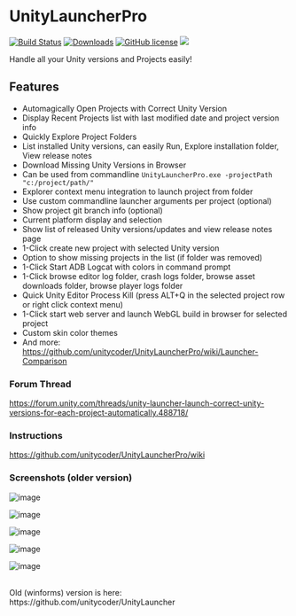 # UnityLauncherPro 
[![Build Status](https://ci.appveyor.com/api/projects/status/hajcaavcsg7904rx?svg=true)](https://github.com/unitycoder/UnityLauncherPro/releases/latest/download/UnityLauncherPro.zip) [![Downloads](https://img.shields.io/github/downloads/unitycoder/unitylauncherpro/total)](https://github.com/unitycoder/UnityLauncherPro/releases/latest/download/UnityLauncherPro.zip) [![GitHub license](https://img.shields.io/github/license/unitycoder/UnityLauncherPro)](https://github.com/unitycoder/UnityLauncherPro/blob/master/LICENSE) [](https://discord.gg/cXT97hU)<a href="https://discord.gg/cXT97hU"><img src="https://img.shields.io/discord/337579253866692608.svg"></a>

Handle all your Unity versions and Projects easily!

## Features
- Automagically Open Projects with Correct Unity Version
- Display Recent Projects list with last modified date and project version info
- Quickly Explore Project Folders
- List installed Unity versions, can easily Run, Explore installation folder, View release notes
- Download Missing Unity Versions in Browser
- Can be used from commandline `UnityLauncherPro.exe -projectPath "c:/project/path/"`
- Explorer context menu integration to launch project from folder
- Use custom commandline launcher arguments per project (optional)
- Show project git branch info (optional)
- Current platform display and selection
- Show list of released Unity versions/updates and view release notes page
- 1-Click create new project with selected Unity version
- Option to show missing projects in the list (if folder was removed)
- 1-Click Start ADB Logcat with colors in command prompt
- 1-Click browse editor log folder, crash logs folder, browse asset downloads folder, browse player logs folder
- Quick Unity Editor Process Kill (press ALT+Q in the selected project row or right click context menu)
- 1-Click start web server and launch WebGL build in browser for selected project
- Custom skin color themes
- And more: https://github.com/unitycoder/UnityLauncherPro/wiki/Launcher-Comparison

### Forum Thread
https://forum.unity.com/threads/unity-launcher-launch-correct-unity-versions-for-each-project-automatically.488718/

### Instructions
https://github.com/unitycoder/UnityLauncherPro/wiki

### Screenshots (older version)

![image](https://user-images.githubusercontent.com/5438317/71485879-184b3a00-281c-11ea-97db-73c5dfa9bb4e.png)

![image](https://user-images.githubusercontent.com/5438317/98661052-ace45b00-234e-11eb-84c0-089b3afd3814.png)

![image](https://user-images.githubusercontent.com/5438317/98661095-b968b380-234e-11eb-93bc-ea1b396c7205.png)

![image](https://user-images.githubusercontent.com/5438317/98661151-cc7b8380-234e-11eb-9874-103dae5fc2bf.png)

![image](https://user-images.githubusercontent.com/5438317/98661193-d4d3be80-234e-11eb-9028-94a51d61b2d1.png)

<br>
Old (winforms) version is here: https://github.com/unitycoder/UnityLauncher
